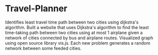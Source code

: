 # Travel-Planner
Identifies least travel time path between two cities using dijkstra's algorithm.
Built a website that uses Dijkstra's algorithm to find the least time-taking path between two
cities using at most 1 airplane given a network of cities connected by bus and airplane routes.
Visualized graph using open source library vis.js. Each new problem generates a random
network between some feeded cities.
